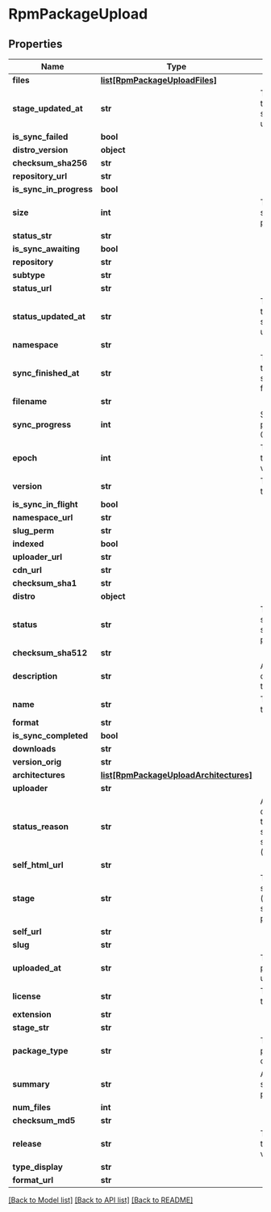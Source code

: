 # RpmPackageUpload

## Properties
Name | Type | Description | Notes
------------ | ------------- | ------------- | -------------
**files** | [**list[RpmPackageUploadFiles]**](RpmPackageUploadFiles.md) |  | [optional] 
**stage_updated_at** | **str** | The datetime the package stage was updated at. | [optional] 
**is_sync_failed** | **bool** |  | [optional] 
**distro_version** | **object** |  | [optional] 
**checksum_sha256** | **str** |  | [optional] 
**repository_url** | **str** |  | [optional] 
**is_sync_in_progress** | **bool** |  | [optional] 
**size** | **int** | The calculated size of the package. | [optional] 
**status_str** | **str** |  | [optional] 
**is_sync_awaiting** | **bool** |  | [optional] 
**repository** | **str** |  | [optional] 
**subtype** | **str** |  | [optional] 
**status_url** | **str** |  | [optional] 
**status_updated_at** | **str** | The datetime the package status was updated at. | [optional] 
**namespace** | **str** |  | [optional] 
**sync_finished_at** | **str** | The datetime the package sync was finished at. | [optional] 
**filename** | **str** |  | [optional] 
**sync_progress** | **int** | Synchronisation progress (from 0-100) | [optional] 
**epoch** | **int** | The epoch of the package version (if any). | [optional] 
**version** | **str** | The version of this package. | [optional] 
**is_sync_in_flight** | **bool** |  | [optional] 
**namespace_url** | **str** |  | [optional] 
**slug_perm** | **str** |  | [optional] 
**indexed** | **bool** |  | [optional] 
**uploader_url** | **str** |  | [optional] 
**cdn_url** | **str** |  | [optional] 
**checksum_sha1** | **str** |  | [optional] 
**distro** | **object** |  | [optional] 
**status** | **str** | The synchronisation status of the package. | [optional] 
**checksum_sha512** | **str** |  | [optional] 
**description** | **str** | A textual description of this package. | [optional] 
**name** | **str** | The name of this package. | [optional] 
**format** | **str** |  | [optional] 
**is_sync_completed** | **bool** |  | [optional] 
**downloads** | **str** |  | [optional] 
**version_orig** | **str** |  | [optional] 
**architectures** | [**list[RpmPackageUploadArchitectures]**](RpmPackageUploadArchitectures.md) |  | [optional] 
**uploader** | **str** |  | [optional] 
**status_reason** | **str** | A textual description for the synchronous status reason (if any | [optional] 
**self_html_url** | **str** |  | [optional] 
**stage** | **str** | The synchronisation (in progress) stage of the package. | [optional] 
**self_url** | **str** |  | [optional] 
**slug** | **str** |  | [optional] 
**uploaded_at** | **str** | The date this package was uploaded. | [optional] 
**license** | **str** | The license of this package. | [optional] 
**extension** | **str** |  | [optional] 
**stage_str** | **str** |  | [optional] 
**package_type** | **str** | The type of package contents. | [optional] 
**summary** | **str** | A one-liner synopsis of this package. | [optional] 
**num_files** | **int** |  | [optional] 
**checksum_md5** | **str** |  | [optional] 
**release** | **str** | The release of the package version (if any). | [optional] 
**type_display** | **str** |  | [optional] 
**format_url** | **str** |  | [optional] 

[[Back to Model list]](../README.md#documentation-for-models) [[Back to API list]](../README.md#documentation-for-api-endpoints) [[Back to README]](../README.md)


